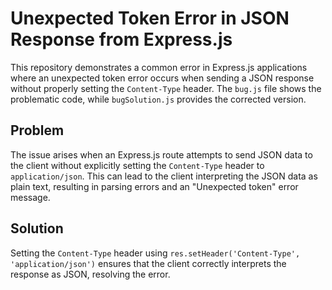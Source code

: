 # Unexpected Token Error in JSON Response from Express.js

This repository demonstrates a common error in Express.js applications where an unexpected token error occurs when sending a JSON response without properly setting the `Content-Type` header.  The `bug.js` file shows the problematic code, while `bugSolution.js` provides the corrected version.

## Problem
The issue arises when an Express.js route attempts to send JSON data to the client without explicitly setting the `Content-Type` header to `application/json`. This can lead to the client interpreting the JSON data as plain text, resulting in parsing errors and an "Unexpected token" error message.

## Solution
Setting the `Content-Type` header using `res.setHeader('Content-Type', 'application/json')` ensures that the client correctly interprets the response as JSON, resolving the error.
